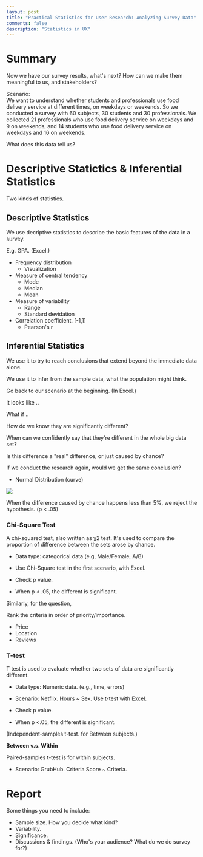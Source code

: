```yaml
---
layout: post
title: "Practical Statistics for User Research: Analyzing Survey Data"
comments: false
description: "Statistics in UX"
---
```


# Summary	 
Now we have our survey results, what's next? How can we make them meaningful to us, and stakeholders?


Scenario:	
We want to understand whether students and professionals use food delivery service at different times, on weekdays or weekends. So we conducted a survey with 60 subjects, 30 students and 30 professionals. We collected 21 professionals who use food delivery service on weekdays and 9 on weekends, and 14 students who use food delivery service on weekdays and 16 on weekends. 

What does this data tell us?


# Descriptive Statictics & Inferential Statistics
Two kinds of statistics.

## Descriptive Statistics

We use decriptive statistics to describe the basic features of the data in a survey. 

E.g. GPA. (Excel.)

* Frequency distribution 
 	* Visualization
* Measure of central tendency
 	* Mode
 	* Median
 	* Mean 
* Measure of variability
	* Range
	* Standard devidation 	 
* Correlation coefficient. [-1,1]  
	* Pearson's r
	
	
## Inferential Statistics

We use it to try to reach conclusions that extend beyond the immediate data alone.

We use it to infer from the sample data, what the population might think.

Go back to our scenario at the beginning. (In Excel.)

		
		

It looks like ..

What if ..
		
	
How do we know they are significantly different? 

When can we confidently say that they're different in the whole big data set?

Is this difference a "real" difference, or just caused by chance?

If we conduct the research again, would we get the same conclusion?


* Normal Distribution (curve)

	
<img src="http://d2r5da613aq50s.cloudfront.net/wp-content/uploads/400455.image2.jpg">
	
When the difference caused by chance happens less than 5%, we reject the hypothesis. (p < .05)

### Chi-Square Test

A chi-squared test, also written as χ2 test. It's used to compare the proportion of difference between the sets arose by chance.

* Data type: categorical data (e.g, Male/Female, A/B)

* Use Chi-Square test in the first scenario, with Excel.

* Check p value. 

* When p < .05, the different is significant.

Similarly, for the question,	

Rank the criteria in order of priority/importance.

* Price
* Location
* Reviews


### T-test

T test is used to evaluate whether two sets of data are significantly different.

* Data type: Numeric data. (e.g., time, errors)

* Scenario: Netflix. Hours ~ Sex. Use t-test with Excel.

* Check p value.

* When p <.05, the different is significant.

(Independent-samples t-test. for Between subjects.)

<b>Between v.s. Within</b>

Paired-samples t-test is for within subjects.

* Scenario: GrubHub. Criteria Score ~ Criteria.

# Report

Some things you need to include:

* Sample size. How you decide what kind?
* Variability.
* Significance.
* Discussions & findings. (Who's your audience? What do we do survey for?)






